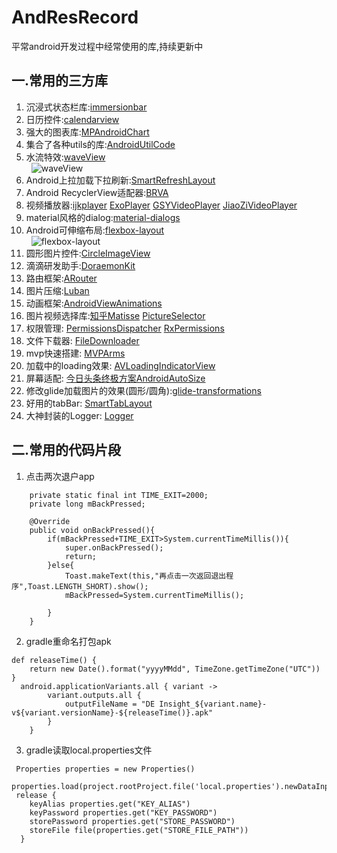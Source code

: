 # AndResRecord
平常android开发过程中经常使用的库,持续更新中
## 一.常用的三方库
1. 沉浸式状态栏库:[immersionbar](https://github.com/gyf-dev/ImmersionBar)
2. 日历控件:[calendarview](https://github.com/huanghaibin-dev/CalendarView)
3. 强大的图表库:[MPAndroidChart](https://github.com/PhilJay/MPAndroidChart)
4. 集合了各种utils的库:[AndroidUtilCode](https://github.com/Blankj/AndroidUtilCode)
5. 水流特效:[waveView](https://github.com/gelitenight/WaveView)  
&nbsp;
![waveView](https://github.com/mickbang/WaveView/raw/master/screenshot.gif)
&nbsp;
6. Android上拉加载下拉刷新:[SmartRefreshLayout](https://github.com/scwang90/SmartRefreshLayout)
7. Android RecyclerView适配器:[BRVA](https://github.com/CymChad/BaseRecyclerViewAdapterHelper)
8. 视频播放器:[ijkplayer](https://github.com/bilibili/ijkplayer) [ExoPlayer](https://github.com/google/ExoPlayer) [GSYVideoPlayer](https://github.com/CarGuo/GSYVideoPlayer) [JiaoZiVideoPlayer](https://github.com/lipangit/JiaoZiVideoPlayer)
9. material风格的dialog:[material-dialogs](https://github.com/afollestad/material-dialogs)
10. Android可伸缩布局:[flexbox-layout](https://github.com/google/flexbox-layout)  
&nbsp;
![flexbox-layout](https://github.com/google/flexbox-layout/raw/master/assets/flexbox-layoutmanager.gif)
&nbsp;
11. 圆形图片控件:[CircleImageView](https://github.com/hdodenhof/CircleImageView)
12. 滴滴研发助手:[DoraemonKit](https://github.com/didi/DoraemonKit)
13. 路由框架:[ARouter](https://github.com/alibaba/ARouter)
14. 图片压缩:[Luban](https://github.com/Curzibn/Luban)
15. 动画框架:[AndroidViewAnimations](https://github.com/daimajia/AndroidViewAnimations)
16. 图片视频选择库:[知乎Matisse](https://github.com/zhihu/Matisse) [PictureSelector](https://github.com/LuckSiege/PictureSelector)
17. 权限管理: [PermissionsDispatcher](https://github.com/permissions-dispatcher/PermissionsDispatcher) [RxPermissions](https://github.com/tbruyelle/RxPermissions)
18. 文件下载器: [FileDownloader](https://github.com/lingochamp/FileDownloader)
19. mvp快速搭建: [MVPArms](https://github.com/JessYanCoding/MVPArms)
20. 加载中的loading效果: [AVLoadingIndicatorView](https://github.com/81813780/AVLoadingIndicatorView)
21. 屏幕适配: [今日头条终极方案AndroidAutoSize](https://github.com/JessYanCoding/AndroidAutoSize)
22. 修改glide加载图片的效果(圆形/圆角):[glide-transformations](https://github.com/wasabeef/glide-transformations)
23. 好用的tabBar: [SmartTabLayout](https://github.com/ogaclejapan/SmartTabLayout)
24. 大神封装的Logger: [Logger](https://github.com/orhanobut/logger)
## 二.常用的代码片段
1. 点击两次退户app  
```
    private static final int TIME_EXIT=2000;
    private long mBackPressed;

    @Override
    public void onBackPressed(){
        if(mBackPressed+TIME_EXIT>System.currentTimeMillis()){
            super.onBackPressed();
            return;
        }else{
            Toast.makeText(this,"再点击一次返回退出程序",Toast.LENGTH_SHORT).show();
            mBackPressed=System.currentTimeMillis();

        }
    }
```  
2. gradle重命名打包apk  
```  
def releaseTime() {
    return new Date().format("yyyyMMdd", TimeZone.getTimeZone("UTC"))
}
  android.applicationVariants.all { variant ->
        variant.outputs.all {
            outputFileName = "DE Insight_${variant.name}-v${variant.versionName}-${releaseTime()}.apk"
        }
    }
```  
3. gradle读取local.properties文件  
```
 Properties properties = new Properties()
 properties.load(project.rootProject.file('local.properties').newDataInputStream())
 release {
    keyAlias properties.get("KEY_ALIAS")
    keyPassword properties.get("KEY_PASSWORD")
    storePassword properties.get("STORE_PASSWORD")
    storeFile file(properties.get("STORE_FILE_PATH"))
  }
```

